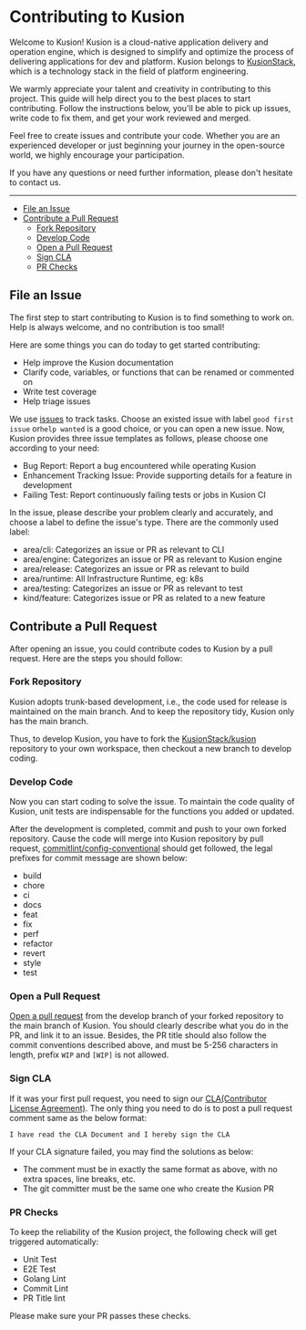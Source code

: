 # Contributing to Kusion

Welcome to Kusion! Kusion is a cloud-native application delivery and operation engine, which is designed to simplify and optimize the process of delivering applications for dev and platform. Kusion belongs to [KusionStack](https://github.com/KusionStack), which is a technology stack in the field of platform engineering.

We warmly appreciate your talent and creativity in contributing to this project. This guide will help direct you to the best places to start contributing. Follow the instructions below, you'll be able to pick up issues, write code to fix them, and get your work reviewed and merged.

Feel free to create issues and contribute your code. Whether you are an experienced developer or just beginning your journey in the open-source world, we highly encourage your participation.

If you have any questions or need further information, please don't hesitate to contact us.

---

<!-- MarkdownTOC autolink="true" -->

- [File an Issue](#file-an-issue)
- [Contribute a Pull Request](#contribute-a-pull-request)
    - [Fork Repository](#fork-repository)
    - [Develop Code](#develop-code)
    - [Open a Pull Request](#open-a-pull-request)
    - [Sign CLA](#sign-cla)
    - [PR Checks](#pr-checks)

## File an Issue
The first step to start contributing to Kusion is to find something to work on. Help is always welcome, and no contribution is too small!

Here are some things you can do today to get started contributing:

* Help improve the Kusion documentation
* Clarify code, variables, or functions that can be renamed or commented on
* Write test coverage
* Help triage issues

We use [issues](https://github.com/KusionStack/kusion/issues) to track tasks. Choose an existed issue with label `good first issue` or`help wanted` is a good choice, or you can open a new issue. Now, Kusion provides three issue templates as follows, please choose one according to your need:

* Bug Report: Report a bug encountered while operating Kusion
* Enhancement Tracking Issue: Provide supporting details for a feature in development
* Failing Test: Report continuously failing tests or jobs in Kusion CI

In the issue, please describe your problem clearly and accurately, and choose a label to define the issue's type. There are the commonly used label:

* area/cli: Categorizes an issue or PR as relevant to CLI
* area/engine: Categorizes an issue or PR as relevant to Kusion engine
* area/release: Categorizes an issue or PR as relevant to build
* area/runtime: All Infrastructure Runtime, eg: k8s
* area/testing: Categorizes an issue or PR as relevant to test
* kind/feature: Categorizes issue or PR as related to a new feature

## Contribute a Pull Request

After opening an issue, you could contribute codes to Kusion by a pull request. Here are the steps you should follow:

### Fork Repository

Kusion adopts trunk-based development, i.e., the code used for release is maintained on the main branch. And to keep the repository tidy, Kusion only has the main branch. 

Thus, to develop Kusion, you have to fork the [KusionStack/kusion](https://github.com/KusionStack/kusion) repository to your own workspace, then checkout a new branch to develop coding.

### Develop Code

Now you can start coding to solve the issue. To maintain the code quality of Kusion, unit tests are indispensable for the functions you added or updated.

After the development is completed, commit and push to your own forked repository. Cause the code will merge into Kusion repository by pull request, [commitlint/config-conventional](https://github.com/conventional-changelog/commitlint/tree/master/%40commitlint/config-conventional) should get followed, the legal prefixes for commit message are shown below:

* build
* chore
* ci 
* docs 
* feat 
* fix 
* perf 
* refactor 
* revert 
* style 
* test

### Open a Pull Request

[Open a pull request](https://github.com/KusionStack/kusion/pulls) from the develop branch of your forked repository to the main branch of Kusion. You should clearly describe what you do in the PR, and link it to an issue. Besides, the PR title should also follow the commit conventions described above, and must be 5-256 characters in length, prefix `WIP` and `[WIP]` is not allowed.

### Sign CLA

If it was your first pull request, you need to sign our [CLA(Contributor License Agreement)](https://github.com/KusionStack/.github/blob/main/CLA.md). The only thing you need to do is to post a pull request comment same as the below format:

`I have read the CLA Document and I hereby sign the CLA`

If your CLA signature failed, you may find the solutions as below:

* The comment must be in exactly the same format as above, with no extra spaces, line breaks, etc.
* The git committer must be the same one who create the Kusion PR

### PR Checks

To keep the reliability of the Kusion project, the following check will get triggered automatically:

* Unit Test
* E2E Test
* Golang Lint
* Commit Lint
* PR Title lint

Please make sure your PR passes these checks.